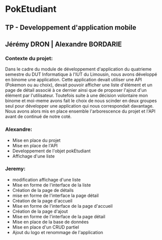 # PokEtudiant
## TP - Developpement d'application mobile
## Jérémy DRON | Alexandre BORDARIE 

### Contexte du projet:

Dans le cadre du module de développement d'application du quatrieme semestre du DUT Informatique à l'IUT du Limousin, nous avons développé en binome une application.
Cette application devait utiliser une API (Pokemon ou au choix), devait pouvoir afficher une liste d'élément et un page de détail associé à ce dernier ainsi que
de proposer l'ajout d'un élément par l'utilisateur. Toutefois suite à une décision volontaire mon binome et moi-meme avons fait le choix de nous scinder en 
deux groupes seul pour développer une application qui nous correspondait davantage. Nous avons alors mis en place ensemble l'arborescence du projet et l'API avant
de continué de notre coté.

### Alexandre:
- Mise en place du projet
- Mise en place de l'API
- Developpement de l'objet pokEtudiant
- Affichage d'une liste
### Jeremy:
- modification affichage d'une liste 
- Mise en forme de l'interface de la liste
- Création de la page de détails
- mise en forme de l'interface la page détail
- Création de la page d'accueil
- Mise en forme de l'interface de la page d'accueil
- Création de la page d'ajout
- Mise en forme de l'interface de la page détail
- Mise en place de la base de données
- Mise en place d'un CRUD partiel
- Ajout du logo et renommage de l'application
